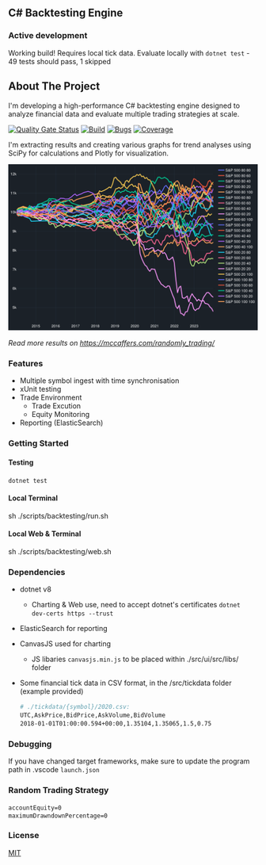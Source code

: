 ## C# Backtesting Engine

### Active development

Working build! Requires local tick data. Evaluate locally with `dotnet test` - 49 tests should pass, 1 skipped 

## About The Project

I'm developing a high-performance C# backtesting engine designed to analyze financial data and evaluate multiple trading strategies at scale.

[![Quality Gate Status](https://sonarcloud.io/api/project_badges/measure?project=mccaffers_backtesting-engine&metric=alert_status)](https://sonarcloud.io/summary/overall?id=mccaffers_backtesting-engine) [![Build](https://github.com/mccaffers/backtesting-engine/actions/workflows/build.yml/badge.svg)](https://github.com/mccaffers/backtesting-engine/actions/workflows/build.yml) [![Bugs](https://sonarcloud.io/api/project_badges/measure?project=mccaffers_backtesting-engine&metric=bugs)](https://sonarcloud.io/summary/new_code?id=mccaffers_backtesting-engine) [![Coverage](https://sonarcloud.io/api/project_badges/measure?project=mccaffers_backtesting-engine&metric=coverage)](https://sonarcloud.io/summary/new_code?id=mccaffers_backtesting-engine)


I'm extracting results and creating various graphs for trend analyses using SciPy for calculations and Plotly for visualization.

![alt text](images/random-indices-sp500-variable.svg)

*Read more results on https://mccaffers.com/randomly_trading/*

### Features

* Multiple symbol ingest with time synchronisation
* xUnit testing 
* Trade Environment
    * Trade Excution
    * Equity Monitoring
* Reporting (ElasticSearch)

### Getting Started

#### Testing
`dotnet test`

#### Local Terminal
sh ./scripts/backtesting/run.sh

#### Local Web & Terminal
sh ./scripts/backtesting/web.sh

### Dependencies

* dotnet v8
  * Charting & Web use, need to accept dotnet's certificates `dotnet dev-certs https --trust`
* ElasticSearch for reporting
* CanvasJS used for charting
  * JS libaries `canvasjs.min.js` to be placed within ./src/ui/src/libs/ folder
* Some financial tick data in CSV format, in the /src/tickdata folder (example provided)

    ```bash
    # ./tickdata/{symbol}/2020.csv:
    UTC,AskPrice,BidPrice,AskVolume,BidVolume
    2018-01-01T01:00:00.594+00:00,1.35104,1.35065,1.5,0.75
    ```

### Debugging
If you have changed target frameworks, make sure to update the program path in .vscode `launch.json`

### Random Trading Strategy
    accountEquity=0
    maximumDrawndownPercentage=0

### License
[MIT](https://choosealicense.com/licenses/mit/)
